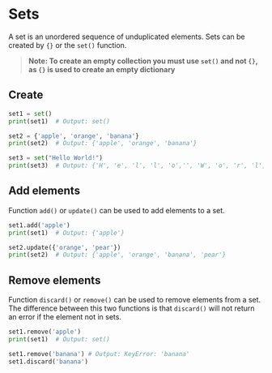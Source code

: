 # Sets
A set is an unordered sequence of unduplicated elements.
Sets can be created by `{}` or the `set()` function.
> **Note: To create an empty collection you must use `set()` and not `{}`, as `{}` is used to create an empty dictionary**

## Create 
```python
set1 = set()
print(set1)  # Output: set()

set2 = {'apple', 'orange', 'banana'}
print(set2)  # Output: {'apple', 'orange', 'banana'}

set3 = set("Hello World!")
print(set3)  # Output: {'H', 'e', 'l', 'l', 'o','', 'W', 'o', 'r', 'l', 'd'}
```

## Add elements
Function `add()` or `update()` can be used to add elements to a set.
```python
set1.add('apple')
print(set1)  # Output: {'apple'}

set2.update({'orange', 'pear'})
print(set2)  # Output: {'apple', 'orange', 'banana', 'pear'}
```
## Remove elements
Function `discard()` or `remove()` can be used to remove elements from a set.
The difference between this two functions is that `discard()` will not return an error if the element not in sets.
```python
set1.remove('apple')
print(set1)  # Output: set()

set1.remove('banana') # Output: KeyError: 'banana'
set1.discard('banana') 
```

